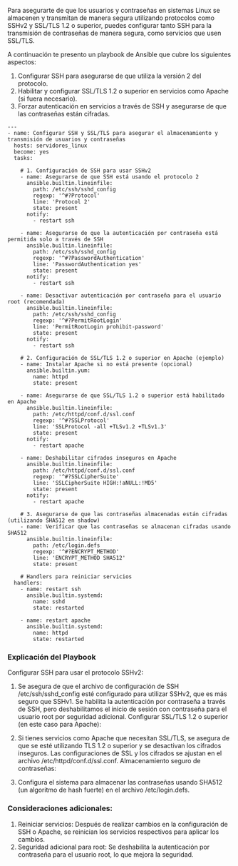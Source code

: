 Para asegurarte de que los usuarios y contraseñas en sistemas Linux se almacenen y transmitan de manera segura utilizando protocolos como SSHv2 y SSL/TLS 1.2 o superior, puedes configurar tanto SSH para la transmisión de contraseñas de manera segura, como servicios que usen SSL/TLS.

A continuación te presento un playbook de Ansible que cubre los siguientes aspectos:

1. Configurar SSH para asegurarse de que utiliza la versión 2 del protocolo.
2. Habilitar y configurar SSL/TLS 1.2 o superior en servicios como Apache (si fuera necesario).
3. Forzar autenticación en servicios a través de SSH y asegurarse de que las contraseñas están cifradas.

```
---
- name: Configurar SSH y SSL/TLS para asegurar el almacenamiento y transmisión de usuarios y contraseñas
  hosts: servidores_linux
  become: yes
  tasks:

    # 1. Configuración de SSH para usar SSHv2
    - name: Asegurarse de que SSH está usando el protocolo 2
      ansible.builtin.lineinfile:
        path: /etc/ssh/sshd_config
        regexp: '^#?Protocol'
        line: 'Protocol 2'
        state: present
      notify: 
        - restart ssh

    - name: Asegurarse de que la autenticación por contraseña está permitida solo a través de SSH
      ansible.builtin.lineinfile:
        path: /etc/ssh/sshd_config
        regexp: '^#?PasswordAuthentication'
        line: 'PasswordAuthentication yes'
        state: present
      notify: 
        - restart ssh

    - name: Desactivar autenticación por contraseña para el usuario root (recomendada)
      ansible.builtin.lineinfile:
        path: /etc/ssh/sshd_config
        regexp: '^#?PermitRootLogin'
        line: 'PermitRootLogin prohibit-password'
        state: present
      notify: 
        - restart ssh

    # 2. Configuración de SSL/TLS 1.2 o superior en Apache (ejemplo)
    - name: Instalar Apache si no está presente (opcional)
      ansible.builtin.yum:
        name: httpd
        state: present

    - name: Asegurarse de que SSL/TLS 1.2 o superior está habilitado en Apache
      ansible.builtin.lineinfile:
        path: /etc/httpd/conf.d/ssl.conf
        regexp: '^#?SSLProtocol'
        line: 'SSLProtocol -all +TLSv1.2 +TLSv1.3'
        state: present
      notify:
        - restart apache

    - name: Deshabilitar cifrados inseguros en Apache
      ansible.builtin.lineinfile:
        path: /etc/httpd/conf.d/ssl.conf
        regexp: '^#?SSLCipherSuite'
        line: 'SSLCipherSuite HIGH:!aNULL:!MD5'
        state: present
      notify:
        - restart apache

    # 3. Asegurarse de que las contraseñas almacenadas están cifradas (utilizando SHA512 en shadow)
    - name: Verificar que las contraseñas se almacenan cifradas usando SHA512
      ansible.builtin.lineinfile:
        path: /etc/login.defs
        regexp: '^#?ENCRYPT_METHOD'
        line: 'ENCRYPT_METHOD SHA512'
        state: present

    # Handlers para reiniciar servicios
  handlers:
    - name: restart ssh
      ansible.builtin.systemd:
        name: sshd
        state: restarted

    - name: restart apache
      ansible.builtin.systemd:
        name: httpd
        state: restarted

```


### Explicación del Playbook

Configurar SSH para usar el protocolo SSHv2:

1. Se asegura de que el archivo de configuración de SSH /etc/ssh/sshd_config esté configurado para utilizar SSHv2, que es más seguro que SSHv1.
Se habilita la autenticación por contraseña a través de SSH, pero deshabilitamos el inicio de sesión con contraseña para el usuario root por seguridad adicional.
Configurar SSL/TLS 1.2 o superior (en este caso para Apache):

2. Si tienes servicios como Apache que necesitan SSL/TLS, se asegura de que se esté utilizando TLS 1.2 o superior y se desactivan los cifrados inseguros.
Las configuraciones de SSL y los cifrados se ajustan en el archivo /etc/httpd/conf.d/ssl.conf.
Almacenamiento seguro de contraseñas:

3. Configura el sistema para almacenar las contraseñas usando SHA512 (un algoritmo de hash fuerte) en el archivo /etc/login.defs.
   
### Consideraciones adicionales:
1. Reiniciar servicios: Después de realizar cambios en la configuración de SSH o Apache, se reinician los servicios respectivos para aplicar los cambios.
2. Seguridad adicional para root: Se deshabilita la autenticación por contraseña para el usuario root, lo que mejora la seguridad.
